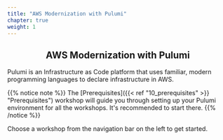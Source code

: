```yaml
---
title: "AWS Modernization with Pulumi"
chapter: true
weight: 1
---
```

<div style="text-align: center"><h2>AWS Modernization with Pulumi</h2></div>

Pulumi is an Infrastructure as Code platform that uses familiar, modern programming languages to declare infrastructure in AWS.

{{% notice note %}}
The [Prerequisites]({{< ref "10_prerequisites" >}} "Prerequisites") workshop will guide you through setting up your Pulumi environment for all the workshops. It's recommended to start there.
{{% /notice %}}

Choose a workshop from the navigation bar on the left to get started.
